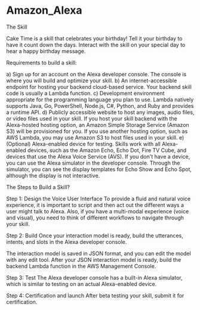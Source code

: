 # Amazon_Alexa

The Skill

Cake Time is a skill that celebrates your birthday! Tell it your birthday to have it count down the days. Interact with the skill on your special day to hear a happy birthday message.


Requirements to build a skill:

a) Sign up for an account on the Alexa developer console. The console is where you will build and optimize your skill. 
b) An internet-accessible endpoint for hosting your backend cloud-based service. Your backend skill code is usually a Lambda function.
c) Development environment appropriate for the programming language you plan to use. Lambda natively supports Java, Go, PowerShell, Node.js, C#, Python, and Ruby and provides a runtime API.
d) Publicly accessible website to host any images, audio files, or video files used in your skill. If you host your skill backend with the Alexa-hosted hosting option, an Amazon Simple Storage Service (Amazon S3) will be provisioned for you. If you use another hosting option, such as AWS Lambda, you may use Amazon S3 to host files used in your skill. 
e) (Optional) Alexa-enabled device for testing. Skills work with all Alexa-enabled devices, such as the Amazon Echo, Echo Dot, Fire TV Cube, and devices that use the Alexa Voice Service (AVS). If you don't have a device, you can use the Alexa simulator in the developer console. Through the simulator, you can see the display templates for Echo Show and Echo Spot, although the display is not interactive. 


The Steps to Build a Skill?

Step 1: Design the Voice User Interface
To provide a fluid and natural voice experience, it is important to script and then act out the different ways a user might talk to Alexa.  Also, if you have a multi-modal experience (voice and visual), you need to think of different workflows to navigate through your skill.

Step 2: Build
Once your interaction model is ready, build the utterances, intents, and slots in the Alexa developer console.

The interaction model is saved in JSON format, and you can edit the model with any edit tool. After your JSON interaction model is ready, build the backend Lambda function in the AWS Management Console.

Step 3: Test
The Alexa developer console has a built-in Alexa simulator, which is similar to testing on an actual Alexa-enabled device.

Step 4: Certification and launch
After beta testing your skill, submit it for certification. 
